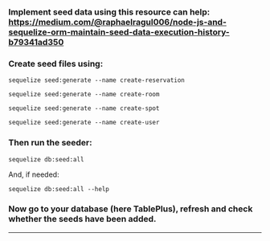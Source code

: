 ### Implement seed data using this resource can help: https://medium.com/@raphaelragul006/node-js-and-sequelize-orm-maintain-seed-data-execution-history-b79341ad350

### Create seed files using:
```
sequelize seed:generate --name create-reservation
```
```
sequelize seed:generate --name create-room
```
```
sequelize seed:generate --name create-spot
```
```
sequelize seed:generate --name create-user
```

### Then run the seeder:
```
sequelize db:seed:all
```
And, if needed:
```
sequelize db:seed:all --help
```
### Now go to your database (here TablePlus), refresh and check whether the seeds have been added.
--------------------------------------------------------------------------------------------------------------